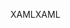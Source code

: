 <span data-ttu-id="482a9-101">XAML</span><span class="sxs-lookup"><span data-stu-id="482a9-101">XAML</span></span>